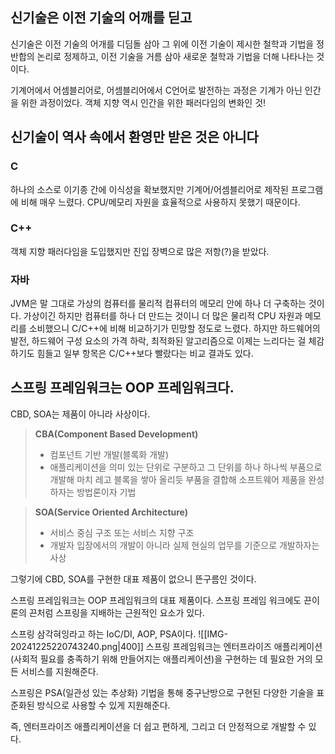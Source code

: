 ## 신기술은 이전 기술의 어깨를 딛고
신기술은 이전 기술의 어개를 디딤돌 삼아 그 위에 이전 기술이 제시한 철학과 기법을 정반합의 논리로 정제하고, 이전 기술을 거름 삼아 새로운 철학과 기법을 더해 나타나는 것이다.

기계어에서 어셈블리어로, 어셈블리어에서 C언어로 발전하는 과정은 기계가 아닌 인간을 위한 과정이었다. 객체 지향 역시 인간을 위한 패러다임의 변화인 것!

## 신기술이 역사 속에서 환영만 받은 것은 아니다
### C
하나의 소스로 이기종 간에 이식성을 확보했지만 기계어/어셈블리어로 제작된 프로그램에 비해 매우 느렸다. CPU/메모리 자원을 효율적으로 사용하지 못했기 때문이다.

### C++
객체 지향 패러다임을 도입했지만 진입 장벽으로 많은 저항(?)을 받았다.

### 자바
JVM은 말 그대로 가상의 컴퓨터를 물리적 컴퓨터의 메모리 안에 하나 더 구축하는 것이다.
가상이긴 하지만 컴퓨터를 하나 더 만드는 것이니 더 많은 물리적 CPU 자원과 메모리를 소비했으니 C/C++에 비해 비교하기가 민망할 정도로 느렸다.
하지만 하드웨어의 발전, 하드웨어 구성 요소의 가격 하락, 최적화된 알고리즘으로 이제는 느리다는 걸 체감하기도 힘들고 일부 항목은 C/C++보다 빨랐다는 비교 결과도 있다.


## 스프링 프레임워크는 OOP 프레임워크다.
CBD, SOA는 제품이 아니라 사상이다.

> **CBA(Component Based Development)**
> - 컴포넌트 기반 개발(블록화 개발)
> - 애플리케이션을 의미 있는 단위로 구분하고 그 단위를 하나 하나씩 부품으로 개발해 마치 레고 블록을 쌓아 올리듯 부품을 결합해 소프트웨어 제품을 완성하자는 방법론이자 기법  
  

> **SOA(Service Oriented Architecture)**
> - 서비스 중심 구조 또는 서비스 지향 구조
> - 개발자 입장에서의 개발이 아니라 실제 현실의 업무를 기준으로 개발하자는 사상

그렇기에 CBD, SOA를 구현한 대표 제품이 없으니 뜬구름인 것이다.

스프링 프레임워크는 OOP 프레임워크의 대표 제품이다.
스프링 프레임 워크에도 끈이론의 끈처럼 스프링을 지배하는 근원적인 요소가 있다.

스프링 삼각혀잉라고 하는 IoC/DI, AOP, PSA이다.
![[IMG-20241225220743240.png|400]]
스프링 프레임워크는 엔터프라이즈 애플리케이션(사회적 필요를 충족하기 위해 만들어지는 애플리케이션)을 구현하는 데 필요한 거의 모든 서비스를 지원해준다.

스프링은 PSA(일관성 있는 추상화) 기법을 통해 중구난방으로 구현된 다양한 기술을 표준화된 방식으로 사용할 수 있게 지원해준다.

즉, 엔터프라이즈 애플리케이션을 더 쉽고 편하게, 그리고 더 안정적으로 개발할 수 있다.